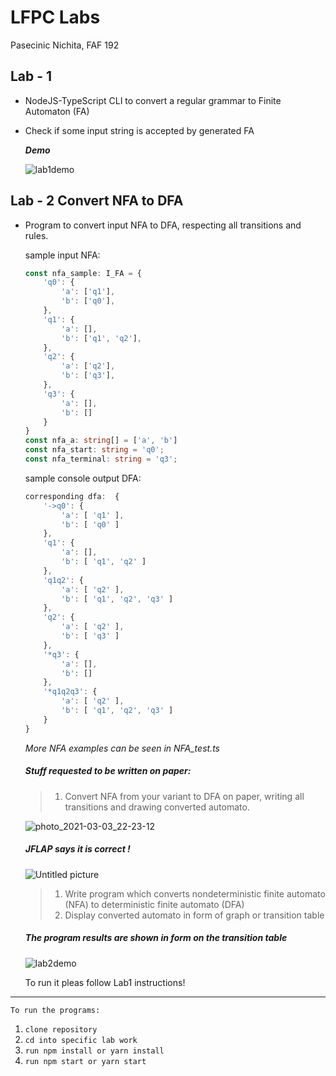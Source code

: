 # LFPC Labs

Pasecinic Nichita, FAF 192

## **Lab - 1**

- NodeJS-TypeScript CLI to convert a regular grammar to Finite Automaton (FA)

- Check if some input string is accepted by generated FA

  ***Demo***

  ![lab1demo](https://user-images.githubusercontent.com/57563506/107852445-643eb100-6e19-11eb-8a04-19b485ef071c.gif)

## Lab - 2 Convert NFA to DFA

- Program to convert input NFA to DFA, respecting all transitions and rules.

  sample input NFA:

  ```typescript
  const nfa_sample: I_FA = {
      'q0': {
          'a': ['q1'],
          'b': ['q0'],
      },
      'q1': {
          'a': [],
          'b': ['q1', 'q2'],
      },
      'q2': {
          'a': ['q2'],
          'b': ['q3'],
      },
      'q3': {
          'a': [],
          'b': []
      }
  }
  const nfa_a: string[] = ['a', 'b']
  const nfa_start: string = 'q0';
  const nfa_terminal: string = 'q3';
  ```

  sample console output DFA:

  ```typescript
  corresponding dfa:  {
      '->q0': { 
          'a': [ 'q1' ], 
          'b': [ 'q0' ] 
      },
      'q1': { 
          'a': [], 
          'b': [ 'q1', 'q2' ] 
      },
      'q1q2': { 
          'a': [ 'q2' ], 
          'b': [ 'q1', 'q2', 'q3' ] 
      },
      'q2': { 
          'a': [ 'q2' ], 
          'b': [ 'q3' ] 
      },
      '*q3': { 
          'a': [], 
          'b': [] 
      },
      '*q1q2q3': { 
          'a': [ 'q2' ], 
          'b': [ 'q1', 'q2', 'q3' ] 
      }
  }
  ```

  *More NFA examples can be seen in NFA_test.ts* 

  

  ##### Stuff requested to be written on paper:  

  > 1. Convert NFA from your variant to DFA on paper, writing all transitions and drawing converted automato.

  ![photo_2021-03-03_22-23-12](https://user-images.githubusercontent.com/57563506/109867479-32c64200-7c6f-11eb-933e-57d9d52fb528.jpg)

  ##### JFLAP says it is correct !

  ![Untitled picture](https://user-images.githubusercontent.com/57563506/109867656-728d2980-7c6f-11eb-8a05-64e0b2556a26.png)

  > 1. Write program which converts nondeterministic finite automato (NFA) to deterministic finite automato (DFA)
  > 2. Display converted automato in form of graph or transition table

  ##### The program results are shown in form on the transition table

  ![lab2demo](https://user-images.githubusercontent.com/57563506/109866634-2a213c00-7c6e-11eb-8a62-0602aa1e97ac.gif)

  To run it pleas follow Lab1 instructions!

------



`To run the programs:` 

1. `clone repository`
2. `cd into specific lab work`
3. `run npm install or yarn install`
4. `run npm start or yarn start`

